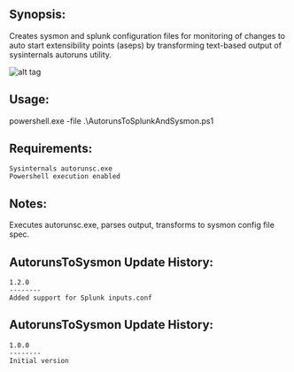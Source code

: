 
Synopsis:
-----------------------------------

Creates sysmon and splunk configuration files for monitoring of changes to auto start extensibility points (aseps) by transforming text-based output of sysinternals autoruns utility.

![alt tag](https://github.com/dstaulcu/AutorunsToSysmon/blob/master/Capture.JPG)

Usage:  
-----------------------------------
powershell.exe -file .\AutorunsToSplunkAndSysmon.ps1

Requirements:
-----------------------------------

	Sysinternals autorunsc.exe
	Powershell execution enabled

Notes:
-----------------------------------
Executes autorunsc.exe, parses output, transforms to sysmon config file spec.

AutorunsToSysmon Update History:
-----------------------------------

	1.2.0
	--------
	Added support for Splunk inputs.conf
	

AutorunsToSysmon Update History:
-----------------------------------

	1.0.0
	--------
	Initial version
